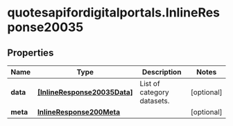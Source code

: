 # quotesapifordigitalportals.InlineResponse20035

## Properties

Name | Type | Description | Notes
------------ | ------------- | ------------- | -------------
**data** | [**[InlineResponse20035Data]**](InlineResponse20035Data.md) | List of category datasets. | [optional] 
**meta** | [**InlineResponse200Meta**](InlineResponse200Meta.md) |  | [optional] 


